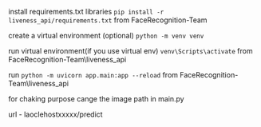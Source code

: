 install requirements.txt libraries `pip install -r liveness_api/requirements.txt` from FaceRecognition-Team

create a virtual environment (optional) `python -m venv venv` 

run virtual environment(if you use virtual env) `venv\Scripts\activate` from FaceRecognition-Team\liveness_api

run `python -m uvicorn app.main:app --reload` from FaceRecognition-Team\liveness_api

for chaking purpose cange the image path in main.py

url - laoclehostxxxxx/predict
